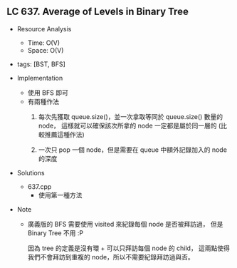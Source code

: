 ## LC 637. Average of Levels in Binary Tree
- Resource Analysis
    - Time: O(V)
    - Space: O(V)

- tags: [BST, BFS]
 
- Implementation
    - 使用 BFS 即可
    - 有兩種作法
        1.  每次先獲取 queue.size()，並一次拿取等同於 queue.size() 數量的 node，
            這樣就可以確保該次所拿的 node 一定都是屬於同一層的 
            (比較推薦這種作法)

        2.  一次只 pop 一個 node，但是需要在 queue 中額外記錄加入的 node 的深度
    
- Solutions
    - 637.cpp
        - 使用第一種方法

- Note
    - 廣義版的 BFS 需要使用 visited 來紀錄每個 node 是否被拜訪過，
      但是 Binary Tree 不用 :P

      因為 tree 的定義是沒有環 + 可以只拜訪每個 node 的 child，
      這兩點使得我們不會拜訪到重複的 node，所以不需要紀錄拜訪過與否。 